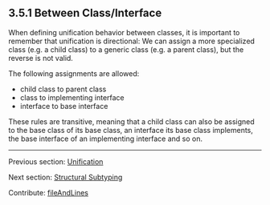 ## 3.5.1 Between Class/Interface

When defining unification behavior between classes, it is important to remember that unification is directional: We can assign a more specialized class (e.g. a child class) to a generic class (e.g. a parent class), but the reverse is not valid.

The following assignments are allowed:



* child class to parent class
* class to implementing interface
* interface to base interface


These rules are transitive, meaning that a child class can also be assigned to the base class of its base class, an interface its base class implements, the base interface of an implementing interface and so on.

---

Previous section: [Unification](type-system-unification.md)

Next section: [Structural Subtyping](type-system-structural-subtyping.md)

Contribute: [fileAndLines](https://github.com/HaxeFoundation/HaxeManual/blob/master/03-type-system.tex#L251-251)